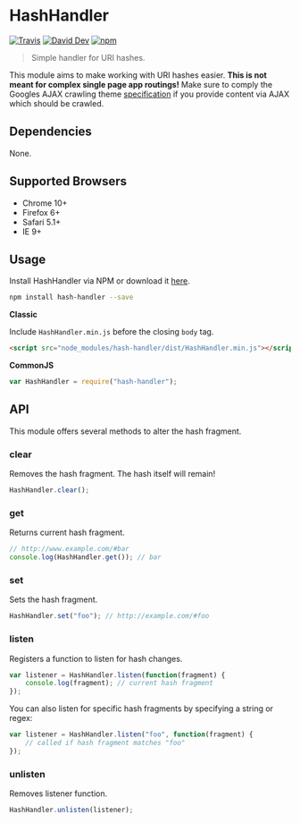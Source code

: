 # HashHandler

[![Travis](https://img.shields.io/travis/lgraubner/hash-handler.svg)](https://travis-ci.org/lgraubner/hash-handler) [![David Dev](https://img.shields.io/david/dev/lgraubner/hash-handler.svg)](https://david-dm.org/lgraubner/hash-handler#info=devDependencies) [![npm](https://img.shields.io/npm/v/hash-handler.svg)](https://www.npmjs.com/package/hash-handler)

> Simple handler for URI hashes.

This module aims to make working with URI hashes easier. **This is not meant for complex single page app routings!** Make sure to comply the Googles AJAX crawling theme  [specification](https://developers.google.com/webmasters/ajax-crawling/docs/specification) if you provide content via AJAX which should be crawled.

## Dependencies

None.

## Supported Browsers

* Chrome 10+
* Firefox 6+
* Safari 5.1+
* IE 9+

## Usage

Install HashHandler via NPM or download it [here](https://raw.githubusercontent.com/lgraubner/hash-handler/master/dist/HashHandler.min.js).

```Bash
npm install hash-handler --save
```

**Classic**

Include `HashHandler.min.js` before the closing `body` tag.

```HTML
<script src="node_modules/hash-handler/dist/HashHandler.min.js"></script>
```

**CommonJS**

```JavaScript
var HashHandler = require("hash-handler");
```

## API

This module offers several methods to alter the hash fragment.

### clear

Removes the hash fragment. The hash itself will remain!

```JavaScript
HashHandler.clear();
```

### get

Returns current hash fragment.

```JavaScript
// http://www.example.com/#bar
console.log(HashHandler.get()); // bar
```

### set

Sets the hash fragment.

```JavaScript
HashHandler.set("foo"); // http://example.com/#foo
```

### listen

Registers a function to listen for hash changes.

```JavaScript
var listener = HashHandler.listen(function(fragment) {
    console.log(fragment); // current hash fragment
});
```

You can also listen for specific hash fragments by specifying a string or regex:

```JavaScript
var listener = HashHandler.listen("foo", function(fragment) {
    // called if hash fragment matches "foo"
});
```

### unlisten

Removes listener function.

```JavaScript
HashHandler.unlisten(listener);
```

